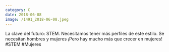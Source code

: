 ```yaml
--- 
category: C 
date: 2018-06-08 
image: /1491_2018-06-08.jpeg 
--- 
```


La clave del futuro: STEM. Necesitamos tener más perfiles de este estilo. Se necesitan hombres y mujeres ¡Pero hay mucho más que crecer en mujeres! #STEM #Mujeres